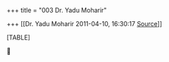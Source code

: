 +++
title = "003 Dr. Yadu Moharir"

+++
[[Dr. Yadu Moharir	2011-04-10, 16:30:17 [Source](https://groups.google.com/g/bvparishat/c/-Ycnqu85W7w)]]



[TABLE]



